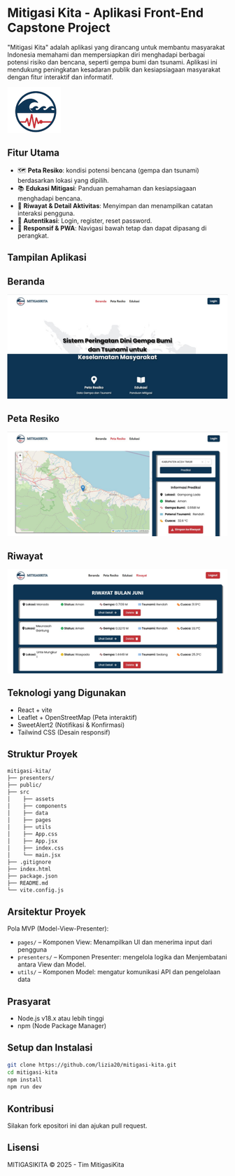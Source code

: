 # Mitigasi Kita - Aplikasi Front-End Capstone Project

"Mitigasi Kita" adalah aplikasi yang dirancang untuk membantu masyarakat Indonesia memahami dan mempersiapkan diri menghadapi berbagai potensi risiko dan bencana, seperti gempa bumi dan tsunami. Aplikasi ini mendukung peningkatan kesadaran publik dan kesiapsiagaan masyarakat dengan fitur interaktif dan informatif.

![logoApp](./public/logo-app.png)

## Fitur Utama

- 🗺️ **Peta Resiko**: kondisi potensi bencana (gempa dan tsunami) berdasarkan lokasi yang dipilih.
- 📚 **Edukasi Mitigasi**: Panduan pemahaman dan kesiapsiagaan menghadapi bencana.
- 🧾 **Riwayat & Detail Aktivitas**: Menyimpan dan menampilkan catatan interaksi pengguna.
- 🔐 **Autentikasi**: Login, register, reset password.
- 📱 **Responsif & PWA**: Navigasi bawah tetap dan dapat dipasang di perangkat.

## Tampilan Aplikasi

## Beranda
![Beranda](./public/Dokumentasi/Beranda.jpg)
## Peta Resiko
![Peta Resiko](./public/Dokumentasi/PetaResiko.jpg)
## Riwayat
![Riwayat](./public/Dokumentasi/Riwayat.jpg)

## Teknologi yang Digunakan
- React + vite
- Leaflet + OpenStreetMap (Peta interaktif)
- SweetAlert2 (Notifikasi & Konfirmasi)
- Tailwind CSS (Desain responsif)

## Struktur Proyek
```
mitigasi-kita/
├── presenters/
├── public/
├── src
│    ├── assets
│    ├── components
│    ├── data  
│    ├── pages
│    ├── utils
│    ├── App.css
│    ├── App.jsx
│    ├── index.css
│    └── main.jsx
├── .gitignore
├── index.html
├── package.json
├── README.md
└── vite.config.js
```

## Arsitektur Proyek

Pola MVP (Model-View-Presenter):

- `pages/` – Komponen View: Menampilkan UI dan menerima input dari pengguna
- `presenters/` – Komponen Presenter: mengelola logika dan Menjembatani antara View dan Model.
- `utils/` – Komponen Model: mengatur komunikasi API dan pengelolaan data

## Prasyarat

- Node.js v18.x atau lebih tinggi
- npm (Node Package Manager)

## Setup dan Instalasi
```bash
git clone https://github.com/lizia20/mitigasi-kita.git
cd mitigasi-kita
npm install
npm run dev
```

## Kontribusi

Silakan fork epositori ini dan ajukan pull request.

## Lisensi

MITIGASIKITA © 2025 - Tim MitigasiKita
